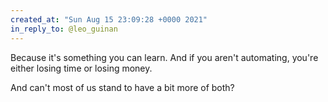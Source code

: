 ```yaml
---
created_at: "Sun Aug 15 23:09:28 +0000 2021"
in_reply_to: @leo_guinan
---
```


Because it's something you can learn. And if you aren't automating, you're either losing time or losing money.

And can't most of us stand to have a bit more of both?